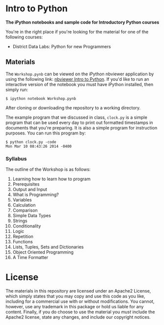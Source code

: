 Intro to Python
===============
**The iPython notebooks and sample code for Introductory Python courses**

You're in the right place if you're looking for the material for one of the following courses:

* District Data Labs: Python for new Programmers

## Materials ##
The `Workshop.pynb` can be viewed on the iPython nbviewer application by using the following link: [nbviewer Intro to Python](http://nbviewer.ipython.org/github/DistrictDataLabs/intro-to-python/blob/master/Workshop.ipynb). If you'd like to run an interactive version of the notebook you must have iPython installed, then simply run:

    $ ipython notebook Workshop.pynb

After cloning or downloading the repository to a working directory.

The example program that we discussed in class, `clock.py` is a simple program that can be used every day to print out formatted timestamps in documents that you're preparing. It is also a simple program for instruction purposes. You can run this program by:

    $ python clock.py -code
    Mon Mar 10 08:43:26 2014 -0400

### Syllabus ###

The outline of the Workshop is as follows:

1. Learning how to learn how to program
2. Prerequisites
3. Output and Input
4. What is Programming?
5. Variables
6. Calculation
7. Comparison
8. Simple Data Types
9. Strings
10. Conditionality
11. Logic
12. Repetition
13. Functions
14. Lists, Tuples, Sets and Dictionaries
15. Object Oriented Programming
16. A Time Formatter



# License ##
The materials in this repository are licensed under an Apache2 License, which simply states that you may copy and use this code as you like, including for a commercial use with or without modifications. You cannot, however, use any trademark in this package or hold us liable for any content. Finally, if you do choose to use the material you _must_ include the Apache2 license, state any changes, and include our copyright notices.